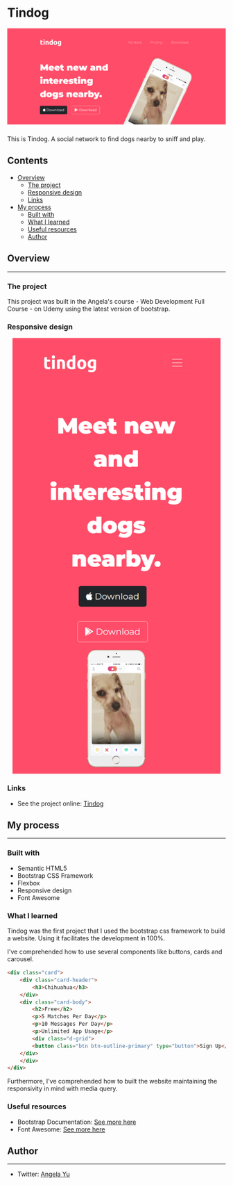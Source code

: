 # Tindog

![](/images/tindog.png)

This is Tindog. A social network to find dogs nearby to sniff and play.

## Contents

- [Overview](#overview)
    - [The project](#the-project)
    - [Responsive design](#responsive-design)
    - [Links](#links)
- [My process](#my-process)
    - [Built with](#built-with)
    - [What I learned](#what-i-learned)
    - [Useful resources](#useful-resources)
    - [Author](#author)

## Overview
<hr>

### The project

This project was built in the Angela's course - Web Development Full Course - on Udemy using the latest version of bootstrap.

### Responsive design

<div style="width: 100%;">
<img src="images/tindog-mobile.png" style="display: flex; margin: 0 auto; width: 50vw;">
</div>

### Links

- See the project online: [Tindog](https://joaovsbraz.github.io/tindog/)

## My process
<hr>

### Built with

- Semantic HTML5
- Bootstrap CSS Framework
- Flexbox
- Responsive design
- Font Awesome

### What I learned

Tindog was the first project that I used the bootstrap css framework to build a website. Using it facilitates the development in 100%.

I've comprehended how to use several components like buttons, cards and carousel.

```html
<div class="card">
    <div class="card-header">
        <h3>Chihuahua</h3>
    </div>
    <div class="card-body">
        <h2>Free</h2>
        <p>5 Matches Per Day</p>
        <p>10 Messages Per Day</p>
        <p>Unlimited App Usage</p>
        <div class="d-grid">
        <button class="btn btn-outline-primary" type="button">Sign Up</button>
    </div>
    </div>
</div>
```

Furthermore, I've comprehended how to built the website maintaining the responsivity in mind with media query.

### Useful resources

- Bootstrap Documentation: [See more here](https://getbootstrap.com/docs/5.1/getting-started/introduction/)
- Font Awesome: [See more here](https://fontawesome.com/)

## Author
<hr>

- Twitter: [Angela Yu](https://twitter.com/yu_angela)